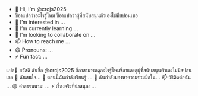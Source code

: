 - 👋 Hi, I’m @crcjs2025
- ซีอาแปลว่าอะไรรู้ไหม  ซีอาแปลว่าผู้ที่สนับสนุนตัวเองไม่มีสปอนเซอ
- 👀 I’m interested in ...
- 🌱 I’m currently learning ...
- 💞️ I’m looking to collaborate on ...
- 📫 How to reach me ...
- 😄 Pronouns: ...
- ⚡ Fun fact: ...

<!---
crcjs2025/crcjs2025 is a ✨ special ✨ repository because its `README.md` (this file) appears on your GitHub profile.
You can click the Preview link to take a look at your changes.
--->

แปล👋 สวัสดี ฉันชื่อ @crcjs2025
ซีอาสามารถดูอะไรรู้ไหมซีอาและดูผู้ที่สนับสนุนตัวเองไม่มีสปอนเซอ
👀 ฉันสนใจ...
🌱 ตอนนี้ฉันกำลังเรียนรู้ ...
💞️ ฉันกำลังมองหาความร่วมมือใน...
📫 วิธีติดต่อฉัน ...
😄 คำสรรพนาม: ...
⚡ เรื่องจริงที่น่าสนุก: ...
